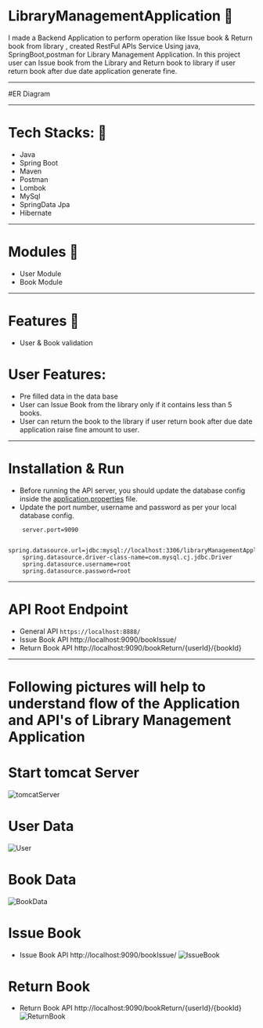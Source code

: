 # LibraryManagementApplication 🌱
I made a Backend Application to perform operation like Issue book & Return book from library , created RestFul APIs Service Using java, SpringBoot,postman for Library Management Application.
In this project user can Issue book from the Library and Return book to library if user return book after due date application generate fine.

___________________________________________________________________________________________________________________________________________________________

#ER Diagram

___________________________________________________________________________________________________________________________________________________________

# Tech Stacks: 🌱

* Java
* Spring Boot
* Maven
* Postman
* Lombok
* MySql
* SpringData Jpa
* Hibernate

___________________________________________________________________________________________________________________________________________________________

# Modules 🌱

* User Module
* Book Module

___________________________________________________________________________________________________________________________________________________________

# Features 🌱

* User & Book validation 

# User Features:

* Pre filled data in the data base
* User can Issue Book from the library only if it contains less than 5 books.
* User can return the book to the library if user return book after due date application raise fine amount to user.

___________________________________________________________________________________________________________________________________________________________

# Installation & Run

* Before running the API server, you should update the database config inside the [application.properties]() file. 
* Update the port number, username and password as per your local database config.

```
    server.port=9090

    spring.datasource.url=jdbc:mysql://localhost:3306/libraryManagementApplication
    spring.datasource.driver-class-name=com.mysql.cj.jdbc.Driver
    spring.datasource.username=root
    spring.datasource.password=root

```

___________________________________________________________________________________________________________________________________________________________

# API Root Endpoint

* General API  `https://localhost:8888/`
* Issue Book API http://localhost:9090/bookIssue/
* Return Book API http://localhost:9090/bookReturn/{userId}/{bookId}

___________________________________________________________________________________________________________________________________________________________

# Following pictures will help to understand flow of the Application and API's of Library Management Application

# Start tomcat Server
![tomcatServer](https://user-images.githubusercontent.com/101422764/216525231-72c5bf27-35e4-4d9b-b608-722df4c90fa3.png)

# User Data
![User](https://user-images.githubusercontent.com/101422764/216524757-f74c9d79-d5e0-4ff9-94c4-7a766490eea2.png)

# Book Data
![BookData](https://user-images.githubusercontent.com/101422764/216524852-8fae7595-634b-431b-af97-4d3fc207c744.png)

# Issue Book
* Issue Book API http://localhost:9090/bookIssue/
 ![IssueBook](https://user-images.githubusercontent.com/101422764/216524947-06e33535-1685-41d3-8661-e010e89ebb8e.png)

# Return Book 
* Return Book API http://localhost:9090/bookReturn/{userId}/{bookId}
![ReturnBook](https://user-images.githubusercontent.com/101422764/216525118-e2083199-4b00-4e88-b1b0-c391102579de.png)



